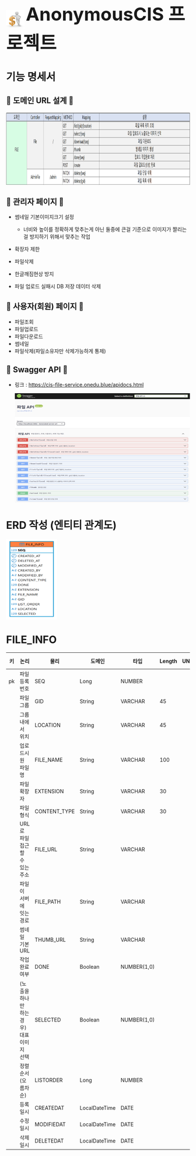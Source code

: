 <p>
  <img src="src/main/resources/images/cis.png" width="50px" height="50px" style="vertical-align: middle;"> 
   <span style="font-size: 50px; font-weight: bold;">AnonymousCIS 프로젝트</span>
</p>

# 기능 명세서

## 🔹 도메인 URL 설계 🔹
<img src="src/main/resources/images/FILE.png" width="1200px" height="200px" style="vertical-align: middle;">

## 🔹 관리자 페이지 🔹
- 썸네일 기본이미지크기 설정
  - 너비와 높이를 정확하게 맞추는게 아닌 둘중에 큰걸 기준으로 이미지가 짤리는걸 방지하기 위해서 맞추는 작업


- 확장자 제한
- 파일삭제
- 한글깨짐현상 방지
- 파일 업로드 실패시 DB 저장 데이터 삭제


## 🔹 사용자(회원) 페이지 🔹
- 파일조회
- 파일업로드
- 파일다운로드
- 썸네일
- 파일삭제(파일소유자만 삭제가능하게 통제)

## 🔹 Swagger API 🔹
- 링크 : https://cis-file-service.onedu.blue/apidocs.html

  <img src="src/main/resources/images/swagger.png" width="1200px" height="300px" style="vertical-align: middle;">


# ERD 작성 (엔티티 관계도)
<img src="src/main/resources/images/MSA_PROJECT%20-%20FILE_INFO.png" width="140px" height="220px" style="vertical-align: middle;">


# FILE_INFO
| 키  | 논리 | 물리 | 도메인 | 타입          | Length | UNIQUE | NULL허용 | 기본값 |
|:--:|-----------------------|--------------|---------------|-------------|--------|--|------|---|
| pk | 파일 등록 번호                  | SEQ          | Long          | NUMBER      |        |        |
|    | 파일 그룹                     | GID          | String        | VARCHAR     | 45     |        | N      |   |       |
|    | 그룹 내에서 위치                 | LOCATION     | String        | VARCHAR     | 45     |        |        |   |  |
|    | 업로드시 원 파일명                | FILE_NAME    | String        | VARCHAR     | 100    |        | N      |   |       |
|    | 파일 확장자                    | EXTENSION    | String        | VARCHAR     | 30     |         |        |   |       |
|    | 파일 형식                     | CONTENT_TYPE | String        | VARCHAR     | 30     |        |        |
|    | URL로 파일 접근할 수 있는 주소       | FILE_URL     | String        | VARCHAR     |        |        |        |   |       |
|    | 파일이 서버에 잇는 경로             | FILE_PATH    | String        | VARCHAR     |        |        |        |   |       |
|    | 썸네일 기본 URL                | THUMB_URL    | String        | VARCHAR     |        |        |        |   |       |
|    | 작업 완료 여부                  | DONE         | Boolean       | NUMBER(1,0) |        |        |        |   |       |
|    | (노출을 하나만 하는 경우) 대표 이미지 선택 | SELECTED     | Boolean       |  NUMBER(1,0)     |        |        |        |   |       |
|    | 정렬 순서 (오름차순)              | LISTORDER    | Long          | NUMBER      |        |        |        |   |       |
|    | 등록일시                      | CREATEDAT    | LocalDateTime | DATE        |        |         |        | SYSDATE 
|    | 수정일시                      | MODIFIEDAT   | LocalDateTime | DATE        |        |         |        | SYSDATE 
|    | 삭제일시                      | DELETEDAT    | LocalDateTime | DATE        |        |         |        | SYSDATE 









